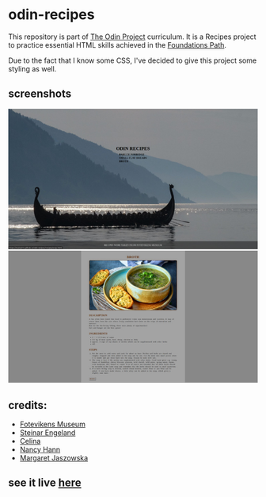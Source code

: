 # odin-recipes

This repository is part of [The Odin Project](www.theodinproject.com) curriculum. It is a Recipes project to practice essential HTML skills achieved in the [Foundations Path](https://www.theodinproject.com/paths/foundations/courses/foundations).

Due to the fact that I know some CSS, I've decided to give this project some styling as well.

## screenshots

![](./images/screens/Screenshot%20from%202024-01-13%2023-57-02.jpg)
![](./images/screens/Screenshot%20from%202024-01-13%2023-59-43.jpg)

## credits:

- [Fotevikens Museum](https://www.fotevikensmuseum.se/d/vikingar/hur/mat/recept#brod)
- [Steinar Engeland](https://unsplash.com/photos/a-long-boat-with-two-people-in-it-on-a-lake-SgyH_Ix9lNE?utm_content=creditShareLink&utm_medium=referral&utm_source=unsplash)
- [Celina](https://unsplash.com/photos/red-fruit-on-white-ceramic-bowl-i2TluRPZseI?utm_content=creditShareLink&utm_medium=referral&utm_source=unsplash)
- [Nancy Hann](https://unsplash.com/photos/tray-of-food-on-wooden-surface-cnktbiZJICw?utm_content=creditShareLink&utm_medium=referral&utm_source=unsplash)
- [Margaret Jaszowska](https://unsplash.com/photos/brown-ceramic-bowl-with-soup-kR_rjgmItQk?utm_content=creditShareLink&utm_medium=referral&utm_source=unsplash)

## see it live [here](https://makia014.github.io/odin-recipes/index.html)

